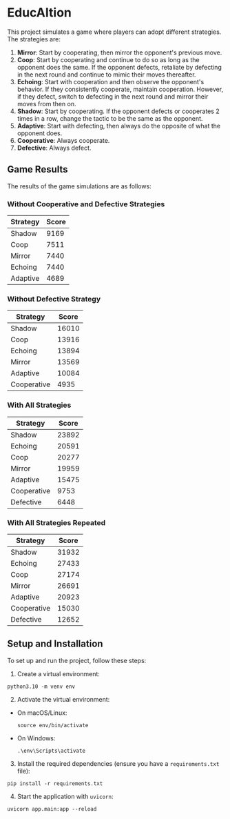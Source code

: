 # EducAItion

This project simulates a game where players can adopt different strategies. The strategies are:

1. **Mirror**: Start by cooperating, then mirror the opponent's previous move.
2. **Coop**: Start by cooperating and continue to do so as long as the opponent does the same. If the opponent defects, retaliate by defecting in the next round and continue to mimic their moves thereafter.
3. **Echoing**: Start with cooperation and then observe the opponent's behavior. If they consistently cooperate, maintain cooperation. However, if they defect, switch to defecting in the next round and mirror their moves from then on.
4. **Shadow**: Start by cooperating. If the opponent defects or cooperates 2 times in a row, change the tactic to be the same as the opponent.
5. **Adaptive**: Start with defecting, then always do the opposite of what the opponent does.
6. **Cooperative**: Always cooperate.
7. **Defective**: Always defect.

## Game Results

The results of the game simulations are as follows:

### Without Cooperative and Defective Strategies

| Strategy | Score |
| -------- | ----- |
| Shadow   | 9169  |
| Coop     | 7511  |
| Mirror   | 7440  |
| Echoing  | 7440  |
| Adaptive | 4689  |

### Without Defective Strategy

| Strategy    | Score |
| ----------- | ----- |
| Shadow      | 16010 |
| Coop        | 13916 |
| Echoing     | 13894 |
| Mirror      | 13569 |
| Adaptive    | 10084 |
| Cooperative | 4935  |

### With All Strategies

| Strategy    | Score |
| ----------- | ----- |
| Shadow      | 23892 |
| Echoing     | 20591 |
| Coop        | 20277 |
| Mirror      | 19959 |
| Adaptive    | 15475 |
| Cooperative | 9753  |
| Defective   | 6448  |

### With All Strategies Repeated

| Strategy    | Score |
| ----------- | ----- |
| Shadow      | 31932 |
| Echoing     | 27433 |
| Coop        | 27174 |
| Mirror      | 26691 |
| Adaptive    | 20923 |
| Cooperative | 15030 |
| Defective   | 12652 |

## Setup and Installation

To set up and run the project, follow these steps:

1. Create a virtual environment:
```
python3.10 -m venv env
```
2. Activate the virtual environment:
- On macOS/Linux:
  ```
  source env/bin/activate
  ```
- On Windows:
  ```
  .\env\Scripts\activate
  ```
3. Install the required dependencies (ensure you have a `requirements.txt` file):
```
pip install -r requirements.txt
```
4. Start the application with `uvicorn`:
```
uvicorn app.main:app --reload
```
